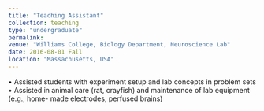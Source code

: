 ```yaml
---
title: "Teaching Assistant"
collection: teaching
type: "undergraduate"
permalink: 
venue: "Williams College, Biology Department, Neuroscience Lab"
date: 2016-08-01 Fall
location: "Massachusetts, USA"
---
```


• Assisted students with experiment setup and lab concepts in problem sets
• Assisted in animal care (rat, crayfish) and maintenance of lab equipment (e.g., home-
made electrodes, perfused brains)
